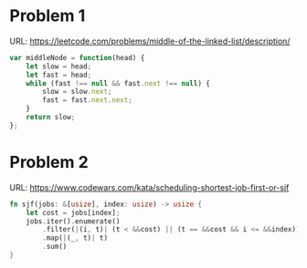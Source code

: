 # Problem 1

URL: https://leetcode.com/problems/middle-of-the-linked-list/description/

```javascript
var middleNode = function(head) {
    let slow = head;
    let fast = head;
    while (fast !== null && fast.next !== null) {
        slow = slow.next;
        fast = fast.next.next;
    }
    return slow;
};
```

# Problem 2

URL: https://www.codewars.com/kata/scheduling-shortest-job-first-or-sjf

```rust
fn sjf(jobs: &[usize], index: usize) -> usize {
    let cost = jobs[index];
    jobs.iter().enumerate()
        .filter(|(i, t)| (t < &&cost) || (t == &&cost && i <= &&index))
        .map(|(_, t)| t)
        .sum()
}
```
